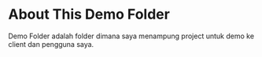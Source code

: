 # About This Demo Folder

Demo Folder adalah folder dimana saya menampung project untuk demo ke client dan pengguna saya.